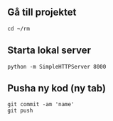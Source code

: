 ## Gå till projektet
```
cd ~/rm
```

## Starta lokal server
```
python -m SimpleHTTPServer 8000
```

## Pusha ny kod (ny tab)
```
git commit -am 'name'
git push
```